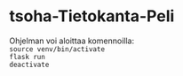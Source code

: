 # tsoha-Tietokanta-Peli

Ohjelman voi aloittaa komennoilla:\
    ```source venv/bin/activate```\
    ```flask run```\
    ```deactivate```
